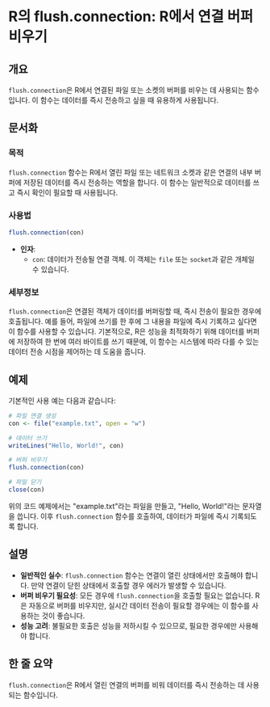 <!--
Meta Description: # R의 flush.connection: R에서 연결 버퍼 비우기 ## 개요 `flush.connection`은 R에서 연결된 파일 또는 소켓의 버퍼를 비우는 데 사용되는 함수입니다. 이 함수는 데이터를 즉시 전송하고 싶을 때 유용하게 사용됩니다. ## 문서화 ### ...
Meta Keywords: flush, connection, 데이터를, con, 함수는
-->

# R의 flush.connection: R에서 연결 버퍼 비우기

## 개요
`flush.connection`은 R에서 연결된 파일 또는 소켓의 버퍼를 비우는 데 사용되는 함수입니다. 이 함수는 데이터를 즉시 전송하고 싶을 때 유용하게 사용됩니다.

## 문서화
### 목적
`flush.connection` 함수는 R에서 열린 파일 또는 네트워크 소켓과 같은 연결의 내부 버퍼에 저장된 데이터를 즉시 전송하는 역할을 합니다. 이 함수는 일반적으로 데이터를 쓰고 즉시 확인이 필요할 때 사용됩니다.

### 사용법
```R
flush.connection(con)
```

- **인자**:
  - `con`: 데이터가 전송될 연결 객체. 이 객체는 `file` 또는 `socket`과 같은 개체일 수 있습니다.

### 세부정보
`flush.connection`은 연결된 객체가 데이터를 버퍼링할 때, 즉시 전송이 필요한 경우에 호출됩니다. 예를 들어, 파일에 쓰기를 한 후에 그 내용을 파일에 즉시 기록하고 싶다면 이 함수를 사용할 수 있습니다. 기본적으로, R은 성능을 최적화하기 위해 데이터를 버퍼에 저장하여 한 번에 여러 바이트를 쓰기 때문에, 이 함수는 시스템에 따라 다를 수 있는 데이터 전송 시점을 제어하는 데 도움을 줍니다.

## 예제
기본적인 사용 예는 다음과 같습니다:

```R
# 파일 연결 생성
con <- file("example.txt", open = "w")

# 데이터 쓰기
writeLines("Hello, World!", con)

# 버퍼 비우기
flush.connection(con)

# 파일 닫기
close(con)
```

위의 코드 예제에서는 "example.txt"라는 파일을 만들고, "Hello, World!"라는 문자열을 씁니다. 이후 `flush.connection` 함수를 호출하여, 데이터가 파일에 즉시 기록되도록 합니다.

## 설명
- **일반적인 실수**: `flush.connection` 함수는 연결이 열린 상태에서만 호출해야 합니다. 만약 연결이 닫힌 상태에서 호출할 경우 에러가 발생할 수 있습니다.
- **버퍼 비우기 필요성**: 모든 경우에 `flush.connection`을 호출할 필요는 없습니다. R은 자동으로 버퍼를 비우지만, 실시간 데이터 전송이 필요할 경우에는 이 함수를 사용하는 것이 좋습니다.
- **성능 고려**: 불필요한 호출은 성능을 저하시킬 수 있으므로, 필요한 경우에만 사용해야 합니다.

## 한 줄 요약
`flush.connection`은 R에서 열린 연결의 버퍼를 비워 데이터를 즉시 전송하는 데 사용되는 함수입니다.